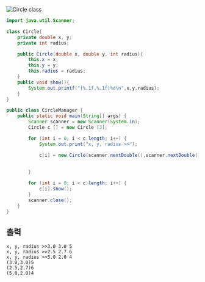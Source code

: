 ![Circle class](https://user-images.githubusercontent.com/92353613/187051693-8c2de42d-7fe6-441b-949f-7c9c49532bf1.jpg)

```java
import java.util.Scanner;

class Circle{
    private double x, y;
    private int radius;

    public Circle(double x, double y, int radius){
        this.x = x;
        this.y = y;
        this.radius = radius;
    }
    public void show(){
        System.out.printf("(%.1f,%.1f)%d\n",x,y,radius);
    }
}

public class CircleManager {
    public static void main(String[] args) {
        Scanner scanner = new Scanner(System.in);
        Circle c [] = new Circle [3];

        for (int i = 0; i < c.length; i++) {
            System.out.print("x, y, radius >>");

            c[i] = new Circle(scanner.nextDouble(),scanner.nextDouble(),scanner.nextInt());
            
            
        }

        for (int i = 0; i < c.length; i++) {
            c[i].show();
        }
        scanner.close();
    }
}

```

출력
---
    x, y, radius >>3.0 3.0 5
    x, y, radius >>2.5 2.7 6
    x, y, radius >>5.0 2.0 4
    (3.0,3.0)5
    (2.5,2.7)6
    (5.0,2.0)4